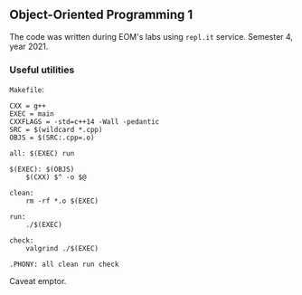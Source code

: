 ## Object-Oriented Programming 1

The code was written during EOM's labs using `repl.it` service.
Semester 4, year 2021.

### Useful utilities

`Makefile`:
```make
CXX = g++
EXEC = main
CXXFLAGS = -std=c++14 -Wall -pedantic
SRC = $(wildcard *.cpp)
OBJS = $(SRC:.cpp=.o)

all: $(EXEC) run

$(EXEC): $(OBJS)
	$(CXX) $^ -o $@

clean:
	rm -rf *.o $(EXEC)

run:
	./$(EXEC)

check: 
	valgrind ./$(EXEC)

.PHONY: all clean run check
```

Caveat emptor.